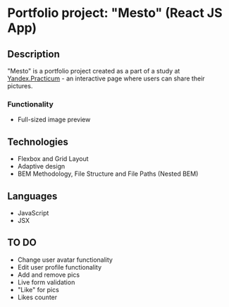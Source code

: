 # Portfolio project: "Mesto" (React JS App)

## Description
"Mesto" is a portfolio project created as a part of a study at [Yandex.Practicum](https://practicum.yandex.com/web/ "Web Development Program") - an interactive page where users can share their pictures.

### Functionality
* Full-sized image preview


## Technologies
* Flexbox and Grid Layout
* Adaptive design
* BEM Methodology, File Structure and File Paths (Nested BEM)

## Languages
* JavaScript
* JSX

## TO DO
* Change user avatar functionality
* Edit user profile functionality
* Add and remove pics
* Live form validation
* "Like" for pics
* Likes counter
